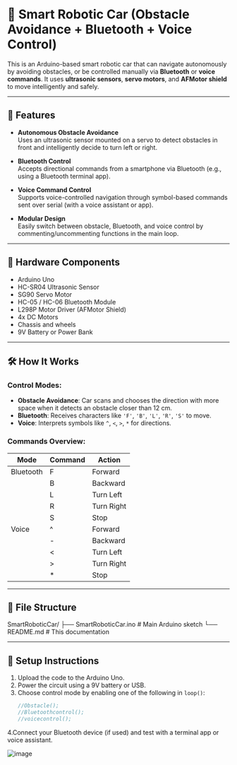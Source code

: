 # 🤖 Smart Robotic Car (Obstacle Avoidance + Bluetooth + Voice Control)

This is an Arduino-based smart robotic car that can navigate autonomously by avoiding obstacles, or be controlled manually via **Bluetooth** or **voice commands**. It uses **ultrasonic sensors**, **servo motors**, and **AFMotor shield** to move intelligently and safely.

---

## 🚗 Features

- **Autonomous Obstacle Avoidance**  
  Uses an ultrasonic sensor mounted on a servo to detect obstacles in front and intelligently decide to turn left or right.

- **Bluetooth Control**  
  Accepts directional commands from a smartphone via Bluetooth (e.g., using a Bluetooth terminal app).

- **Voice Command Control**  
  Supports voice-controlled navigation through symbol-based commands sent over serial (with a voice assistant or app).

- **Modular Design**  
  Easily switch between obstacle, Bluetooth, and voice control by commenting/uncommenting functions in the main loop.

---

## 🧠 Hardware Components

- Arduino Uno
- HC-SR04 Ultrasonic Sensor
- SG90 Servo Motor
- HC-05 / HC-06 Bluetooth Module
- L298P Motor Driver (AFMotor Shield)
- 4x DC Motors
- Chassis and wheels
- 9V Battery or Power Bank

---

## 🛠️ How It Works

### Control Modes:
- **Obstacle Avoidance**: Car scans and chooses the direction with more space when it detects an obstacle closer than 12 cm.
- **Bluetooth**: Receives characters like `'F'`, `'B'`, `'L'`, `'R'`, `'S'` to move.
- **Voice**: Interprets symbols like `^`, `<`, `>`, `*` for directions.

### Commands Overview:

| Mode      | Command | Action        |
|-----------|---------|---------------|
| Bluetooth | F       | Forward       |
|           | B       | Backward      |
|           | L       | Turn Left     |
|           | R       | Turn Right    |
|           | S       | Stop          |
| Voice     | ^       | Forward       |
|           | -       | Backward      |
|           | <       | Turn Left     |
|           | >       | Turn Right    |
|           | *       | Stop          |

---

## 📂 File Structure

SmartRoboticCar/
├── SmartRoboticCar.ino # Main Arduino sketch
└── README.md # This documentation


---

## 🔌 Setup Instructions

1. Upload the code to the Arduino Uno.
2. Power the circuit using a 9V battery or USB.
3. Choose control mode by enabling one of the following in `loop()`:
   ```cpp
   //Obstacle();
   //Bluetoothcontrol();
   //voicecontrol();
4.Connect your Bluetooth device (if used) and test with a terminal app or voice assistant.




![image](https://github.com/user-attachments/assets/64633ea3-5348-4ba2-a65a-a77142fe3bcf)



